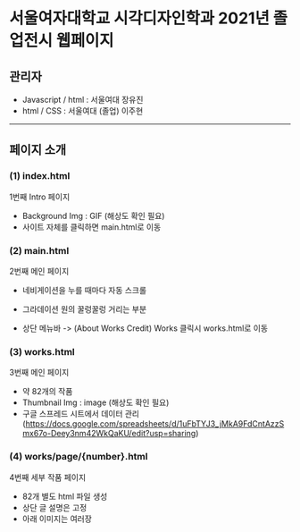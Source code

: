 # 서울여자대학교 시각디자인학과 2021년 졸업전시 웹페이지

## 관리자
- Javascript / html : 서울여대 장유진
- html / CSS : 서울여대 (졸업) 이주현

---
## 페이지 소개
### (1) index.html
1번째 Intro 페이지
- Background Img : GIF (해상도 확인 필요)
- 사이트 자체를 클릭하면 main.html로 이동

### (2) main.html
2번째 메인 페이지
- 네비게이션을 누를 때마다 자동 스크롤
- 그라데이션 원의 꿀렁꿀렁 거리는 부분

- 상단 메뉴바
-> (About Works Credit)
Works 클릭시 works.html로 이동

### (3) works.html
3번째 메인 페이지
- 약 82개의 작품
- Thumbnail Img : image (해상도 확인 필요)
- 구글 스프레드 시트에서 데이터 관리 (https://docs.google.com/spreadsheets/d/1uFbTYJ3_jMkA9FdCntAzzSmx67o-Deey3nm42WkQaKU/edit?usp=sharing)


### (4) works/page/{number}.html
4번째 세부 작품 페이지
- 82개 별도 html 파일 생성
- 상단 글 설명은 고정
- 아래 이미지는 여러장